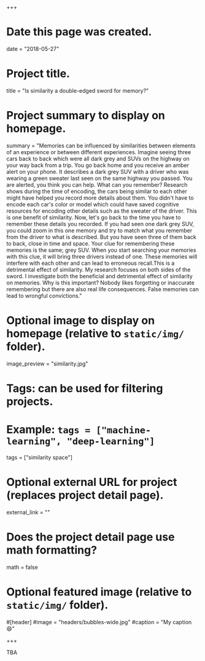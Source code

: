 +++
# Date this page was created.
date = "2018-05-27"

# Project title.
title = "Is similarity a double-edged sword for memory?"

# Project summary to display on homepage.
summary = "Memories can be influenced by similarities between elements of an 
experience or between different experiences. Imagine seeing three cars back to back
which were all dark grey and SUVs on the highway on your way back from a trip. You go back
home and you receive an amber alert on your phone. It describes a dark grey SUV
with a driver who was wearing a green sweater last seen on the same highway you 
passed. You are alerted, you think you can help. What can you remember? Research
shows during the time of encoding, the cars being similar to each other might have
helped you record more details about them. You didn't have to encode each car's 
color or model which could have saved cognitive resources for encoding other details
such as the sweater of the driver. This is one benefit of similarity. Now, let's
go back to the time you have to remember these details you recorded. If you had
seen one dark grey SUV, you could zoom in this one memory and try to match what 
you remember from the driver to what is described. But you have seen three of them
back to back, close in time and space. Your clue for remembering these memories 
is the same; grey SUV. When you start searching your memories with this clue, it 
will bring three drivers instead of one. These memories will interfere with each
other and can lead to erroneous recall.This is a detrimental effect of similarity.
My research focuses on both sides of the sword. I investigate both the beneficial
and detrimental effect of similarity on memories. Why is this important? Nobody
likes forgetting or inaccurate remembering but there are also real life consequences.
False memories can lead to wrongful convictions."

# Optional image to display on homepage (relative to `static/img/` folder).
image_preview = "similarity.jpg"

# Tags: can be used for filtering projects.
# Example: `tags = ["machine-learning", "deep-learning"]`
tags = ["similarity space"]

# Optional external URL for project (replaces project detail page).
external_link = ""

# Does the project detail page use math formatting?
math = false

# Optional featured image (relative to `static/img/` folder).
#[header]
#image = "headers/bubbles-wide.jpg"
#caption = "My caption :smile:"

+++

TBA